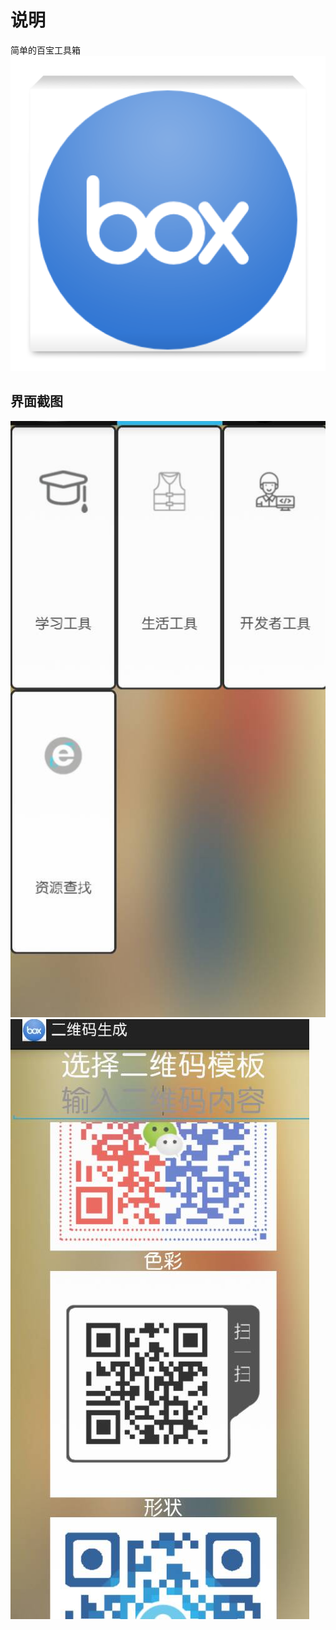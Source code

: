 # 说明
简单的百宝工具箱
![](https://github.com/kalicatmix/usefulbox/blob/master/ic_launcher-web.png)
## 界面截图
![功能界面](https://github.com/kalicatmix/usefulbox/blob/master/screenshot1.jpg)
![二维码生成](https://github.com/kalicatmix/usefulbox/blob/master/screenshot.jpg)
